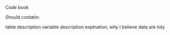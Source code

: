 Code book

Should contatin:

table description
variable description
explnation, why I believe data are tidy
